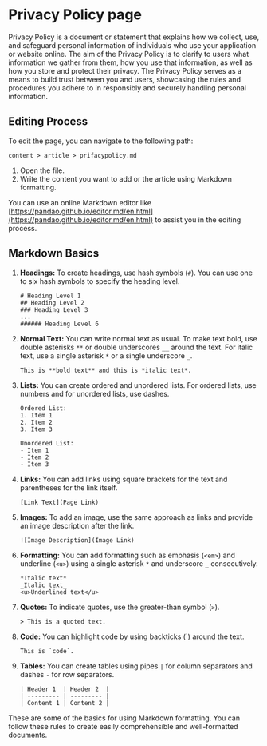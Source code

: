 # Privacy Policy page

Privacy Policy is a document or statement that explains how we collect, use, and safeguard personal information of individuals who use your application or website online. The aim of the Privacy Policy is to clarify to users what information we gather from them, how you use that information, as well as how you store and protect their privacy. The Privacy Policy serves as a means to build trust between you and users, showcasing the rules and procedures you adhere to in responsibly and securely handling personal information.

## Editing Process
To edit the page, you can navigate to the following path:
```
content > article > prifacypolicy.md
```

1. Open the file.
2. Write the content you want to add or the article using Markdown formatting.

You can use an online Markdown editor like [https://pandao.github.io/editor.md/en.html](https://pandao.github.io/editor.md/en.html) to assist you in the editing process.

## Markdown Basics

1. **Headings:**
   To create headings, use hash symbols (`#`). You can use one to six hash symbols to specify the heading level.
   
   ```
   # Heading Level 1
   ## Heading Level 2
   ### Heading Level 3
   ...
   ###### Heading Level 6
   ```

2. **Normal Text:**
   You can write normal text as usual. To make text bold, use double asterisks `**` or double underscores `__` around the text. For italic text, use a single asterisk `*` or a single underscore `_`.

   ```
   This is **bold text** and this is *italic text*.
   ```

3. **Lists:**
   You can create ordered and unordered lists. For ordered lists, use numbers and for unordered lists, use dashes.

   ```
   Ordered List:
   1. Item 1
   2. Item 2
   3. Item 3

   Unordered List:
   - Item 1
   - Item 2
   - Item 3
   ```

4. **Links:**
   You can add links using square brackets for the text and parentheses for the link itself.

   ```
   [Link Text](Page Link)
   ```

5. **Images:**
   To add an image, use the same approach as links and provide an image description after the link.

   ```
   ![Image Description](Image Link)
   ```

6. **Formatting:**
   You can add formatting such as emphasis (`<em>`) and underline (`<u>`) using a single asterisk `*` and underscore `_` consecutively.

   ```
   *Italic text*
   _Italic text_
   <u>Underlined text</u>
   ```

7. **Quotes:**
   To indicate quotes, use the greater-than symbol (`>`).

   ```
   > This is a quoted text.
   ```

8. **Code:**
   You can highlight code by using backticks (`) around the text.

   ```
   This is `code`.
   ```

9. **Tables:**
   You can create tables using pipes `|` for column separators and dashes `-` for row separators.

   ```
   | Header 1  | Header 2  |
   | --------- | --------- |
   | Content 1 | Content 2 |
   ```

These are some of the basics for using Markdown formatting. You can follow these rules to create easily comprehensible and well-formatted documents.